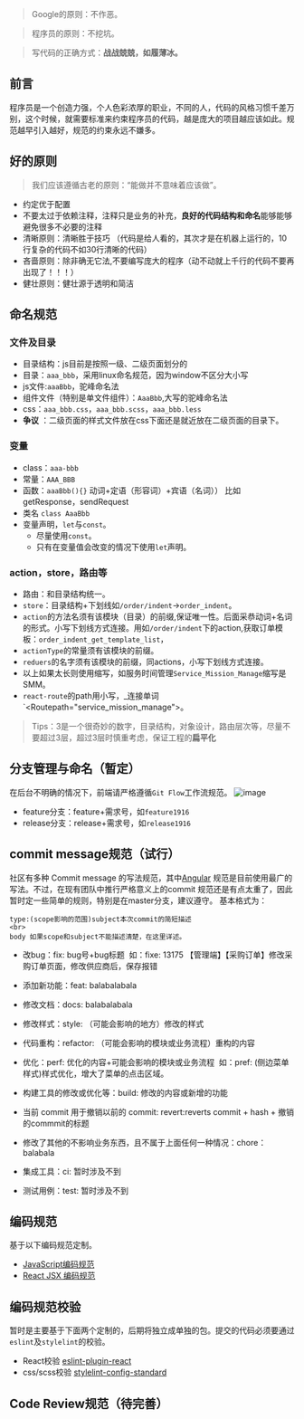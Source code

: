 >Google的原则：不作恶。

>程序员的原则：不挖坑。

>写代码的正确方式：**战战兢兢，如履薄冰。**

## 前言
程序员是一个创造力强，个人色彩浓厚的职业，不同的人，代码的风格习惯千差万别，这个时候，就需要标准来约束程序员的代码，越是庞大的项目越应该如此。规范越早引入越好，规范的约束永远不嫌多。

## 好的原则
> 我们应该遵循古老的原则：“能做并不意味着应该做”。
- 约定优于配置
- 不要太过于依赖注释，注释只是业务的补充，**良好的代码结构和命名**能够能够避免很多不必要的注释
- 清晰原则：清晰胜于技巧 （代码是给人看的，其次才是在机器上运行的，10行复杂的代码不如30行清晰的代码）
- 吝啬原则：除非确无它法,不要编写庞大的程序（动不动就上千行的代码不要再出现了！！！）
- 健壮原则：健壮源于透明和简洁


## 命名规范
### 文件及目录
- 目录结构：js目前是按照一级、二级页面划分的
- 目录：`aaa_bbb`，采用linux命名规范，因为window不区分大小写
- js文件:`aaaBbb`，驼峰命名法
- 组件文件（特别是单文件组件）：`AaaBbb`,大写的驼峰命名法
- css：`aaa_bbb.css`，`aaa_bbb.scss`，`aaa_bbb.less`
- **争议** ：二级页面的样式文件放在css下面还是就近放在二级页面的目录下。

### 变量
- class：`aaa-bbb`
- 常量：`AAA_BBB`
- 函数：`aaaBbb(){}` 动词+定语（形容词）+宾语（名词）） 比如getResponse，sendRequest
- 类名 `class AaaBbb`
- 变量声明，`let`与`const`。
    - 尽量使用`const`。
    - 只有在变量值会改变的情况下使用`let`声明。

### action，store，路由等
- 路由：和目录结构统一。
- `store`：目录结构+下划线如`/order/indent`->`order_indent`。
- `action`的方法名须有该模块（目录）的前缀,保证唯一性。后面采恭动词+名词的形式。小写下划线方式连接。用如`/order/indent`下的action,获取订单模板：`order_indent_get_template_list`，
- `actionType`的常量须有该模块的前缀。
- `reduers`的名字须有该模块的前缀，同actions，小写下划线方式连接。
- 以上如果太长则使用缩写，如服务时间管理`Service_Mission_Manage`缩写是SMM。
- `react-route`的path用小写，_连接单词`<Routepath="service_mission_manage">。

> Tips：3是一个很奇妙的数字，目录结构，对象设计，路由层次等，尽量不要超过3层，超过3层时慎重考虑，保证工程的**扁平化**

## 分支管理与命名（暂定）
在后台不明确的情况下，前端请严格遵循`Git Flow`工作流规范。
![image](http://upload-images.jianshu.io/upload_images/1416338-2b5d1a64e15419d7.png?imageMogr2/auto-orient/strip%7CimageView2/2/w/1240)

- feature分支：feature+需求号，如`feature1916`
- release分支：release+需求号，如`release1916`

## commit message规范（试行）
社区有多种 Commit message 的写法规范，其中[Angular](https://docs.google.com/document/d/1QrDFcIiPjSLDn3EL15IJygNPiHORgU1_OOAqWjiDU5Y/edit#heading=h.greljkmo14y0) 规范是目前使用最广的写法。不过，在现有团队中推行严格意义上的commit 规范还是有点太重了，因此暂时定一些简单的规则，特别是在master分支，建议遵守。
基本格式为：
```
type:(scope影响的范围)subject本次commit的简短描述
<br>
body 如果scope和subject不能描述清楚，在这里详述。
```


- 改bug：fix: bug号+bug标题  如：fixe: 13175 【管理端】【采购订单】修改采购订单页面，修改供应商后，保存报错 
- 添加新功能：feat: balabalabala
- 修改文档：docs: balabalabala
- 修改样式：style: （可能会影响的地方）修改的样式
- 代码重构：refactor: （可能会影响的模块或业务流程）重构的内容
- 优化：perf: 优化的内容+可能会影响的模块或业务流程  如：pref: (侧边菜单样式)样式优化，增大了菜单的点击区域。
- 构建工具的修改或优化等：build: 修改的内容或新增的功能
- 当前 commit 用于撤销以前的 commit: revert:reverts commit + hash + 撤销的commmit的标题
- 修改了其他的不影响业务东西，且不属于上面任何一种情况：chore：balabala

- 集成工具：ci: 暂时涉及不到
- 测试用例：test: 暂时涉及不到

## 编码规范
基于以下编码规范定制。
- [JavaScript编码规范](https://github.com/77ircloud/FET/wiki/JavaScript%E7%BC%96%E7%A0%81%E8%A7%84%E8%8C%83)
- [React JSX 编码规范](https://github.com/77ircloud/FET/wiki/React-JSX-%E7%BC%96%E7%A0%81%E8%A7%84%E8%8C%83)

## 编码规范校验
暂时是主要基于下面两个定制的，后期将独立成单独的包。提交的代码必须要通过`eslint`及`stylelint`的校验。

- React校验 [eslint-plugin-react](https://github.com/yannickcr/eslint-plugin-react)
- css/scss校验 [stylelint-config-standard](https://github.com/stylelint/stylelint-config-standard)

## Code Review规范（待完善）
